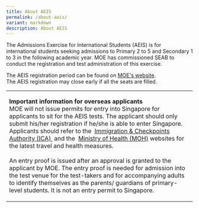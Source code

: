 ```yaml
---
title: About AEIS
permalink: /about-aeis/
variant: markdown
description: About AEIS
---
```

<p>The Admissions Exercise for International Students (AEIS) is for international
students seeking admissions to Primary 2 to 5 and Secondary 1 to 3 in the&nbsp;following&nbsp;academic
year. MOE has commissioned SEAB to conduct the registration and test administration
of this exercise.</p>
<p>The AEIS registration period can be found on&nbsp;<a href="https://www.moe.gov.sg/international-students/aeis/apply" rel="noopener noreferrer nofollow" target="_blank"><u>MOE's website</u></a>.
<br>The AEIS registration may close early if all the seats are filled.</p>
<table>
<tbody>
<tr>
<td rowspan="1" colspan="3">
<p><strong>Important information for overseas applicants</strong> 
<br>MOE will not issue permits for entry into Singapore for applicants to
sit for the AEIS tests. The applicant should only submit his/her registration
if he/she is able to enter Singapore. Applicants should refer to the&nbsp;
<a href="https://safetravel.ica.gov.sg/" rel="noopener noreferrer" target="_blank"><u>Immigration &amp; Checkpoints Authority (ICA)</u> 
</a>&nbsp;and the&nbsp; <a href="https://www.moh.gov.sg/covid-19" rel="noopener noreferrer" target="_blank"><u>Ministry of Health (MOH)</u></a>&nbsp;websites
for the latest travel and health measures.
<br>
<br>An entry proof is issued after an approval is granted to the applicant
by MOE. The entry proof is needed for admission into the test venue for
the test-takers and for accompanying adults to identify themselves as the
parents/ guardians of primary-level students. It is not an entry permit
to Singapore.</p>
</td>
</tr>
</tbody>
</table>
<p></p>